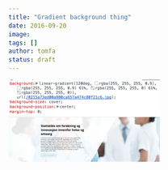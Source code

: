 ```yaml
---
title: "Gradient background thing"
date: 2016-09-20
image: 
tags: []
author: tomfa
status: draft
---
```


[![Screen Shot 2016-08-22 at 14.02.44](./Screen-Shot-2016-08-22-at-14.02.44-300x71.png)](./Screen-Shot-2016-08-22-at-14.02.44.png) [![Screen Shot 2016-08-22 at 14.03.50](./Screen-Shot-2016-08-22-at-14.03.50-300x90.png)](./Screen-Shot-2016-08-22-at-14.03.50.png)

